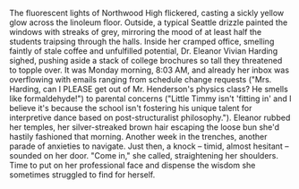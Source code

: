 The fluorescent lights of Northwood High flickered, casting a sickly yellow glow across the linoleum floor. Outside, a typical Seattle drizzle painted the windows with streaks of grey, mirroring the mood of at least half the students traipsing through the halls. Inside her cramped office, smelling faintly of stale coffee and unfulfilled potential, Dr. Eleanor Vivian Harding sighed, pushing aside a stack of college brochures so tall they threatened to topple over. It was Monday morning, 8:03 AM, and already her inbox was overflowing with emails ranging from schedule change requests ("Mrs. Harding, can I PLEASE get out of Mr. Henderson's physics class? He smells like formaldehyde!") to parental concerns ("Little Timmy isn't 'fitting in' and I believe it's because the school isn't fostering his unique talent for interpretive dance based on post-structuralist philosophy."). Eleanor rubbed her temples, her silver-streaked brown hair escaping the loose bun she'd hastily fashioned that morning. Another week in the trenches, another parade of anxieties to navigate. Just then, a knock – timid, almost hesitant – sounded on her door. "Come in," she called, straightening her shoulders. Time to put on her professional face and dispense the wisdom she sometimes struggled to find for herself.
